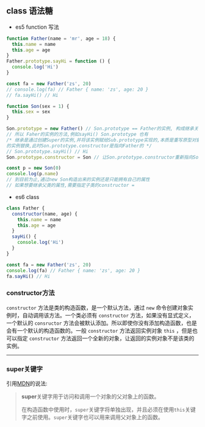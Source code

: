 ## class 语法糖

- es5 function 写法

```js
function Father(name = 'mr', age = 18) {
  this.name = name
  this.age = age
}
Father.prototype.sayHi = function () {
  console.log('Hi')
}

const fa = new Father('zs', 20)
// console.log(fa) // Father { name: 'zs', age: 20 }
// fa.sayHi() // Hi

function Son(sex = 1) {
  this.sex = sex
}

Son.prototype = new Father() // Son.prototype == Father的实例, 构成继承关系
// 所以 Faher的实例的方法,例如sayHi() Son.prototype 也有
/* 继承是通过创建Super的实例,并将该实例赋给Sub.prototype实现的,本质是重写原型对象,用一个新类型
的实例替换,此时Son.prototype.constructor是指向Father的 */
// Son.prototype.sayHi() // Hi
Son.prototype.constructor = Son // 让Son.prototype.constructor重新指向Son

const p = new Son(0)
console.log(p.name)
// 到目前为止,通过new Son构造出来的实例还是只能拥有自己的属性
// 如果想要继承父类的属性,需要指定子类的constructor =

```

- es6 class

```js
class Father {
  constructor(name, age) {
    this.name = name
    this.age = age
  }
  sayHi() {
    console.log('Hi')
  }
}

const fa = new Father('zs', 20)
console.log(fa) // Father { name: 'zs', age: 20 }
fa.sayHi() // Hi
```



### constructor方法

`constructor` 方法是类的构造函数，是一个默认方法，通过 `new` 命令创建对象实例时，自动调用该方法。一个类必须有 `constructor` 方法，如果没有显式定义，一个默认的 `consructor` 方法会被默认添加。所以即使你没有添加构造函数，也是会有一个默认的构造函数的。一般 `constructor` 方法返回实例对象 `this` ，但是也可以指定  `constructor` 方法返回一个全新的对象，让返回的实例对象不是该类的实例。

---

### super关键字

引用[MDN](https://developer.mozilla.org/zh-CN/docs/Web/JavaScript/Reference/Operators/super)的说法:

> **super**关键字用于访问和调用一个对象的父对象上的函数。
>
> 在构造函数中使用时，`super`关键字将单独出现，并且必须在使用`this`关键字之前使用。`super`关键字也可以用来调用父对象上的函数。